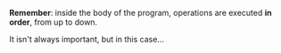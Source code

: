 **Remember**: inside the body of the program, operations are executed **in order**, from up to down.

It isn't always important, but in this case…
